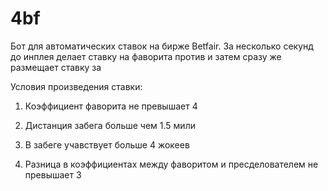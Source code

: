4bf
===

Бот для автоматических ставок на бирже Betfair. За несколько секунд до инплея делает ставку на фаворита против и затем сразу же размещает ставку за


Условия произведения ставки:

1. Коэффициент фаворита не превышает 4

2. Дистанция забега больше чем 1.5 мили

3. В забеге учавствует больше 4 жокеев

4. Разница в коэффициентах между фаворитом и пресделователем не превышает 3
